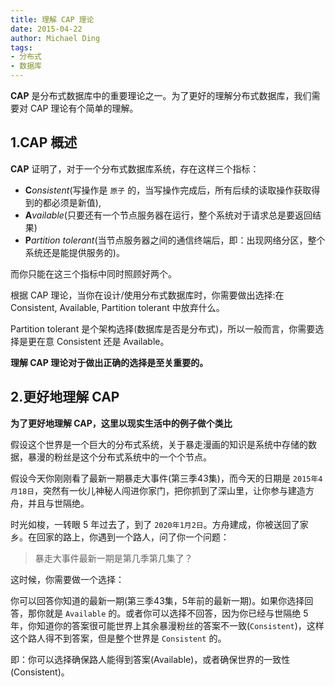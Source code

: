 ```yaml
---
title: 理解 CAP 理论
date: 2015-04-22
author: Michael Ding
tags:
- 分布式
- 数据库
---
```


**CAP** 是分布式数据库中的重要理论之一。为了更好的理解分布式数据库，我们需要对 CAP 理论有个简单的理解。

## 1.CAP 概述

**CAP** 证明了，对于一个分布式数据库系统，存在这样三个指标：

* **C**_onsistent_(写操作是 `原子` 的，当写操作完成后，所有后续的读取操作获取得到的都必须是新值),
* **A**_vailable_(只要还有一个节点服务器在运行，整个系统对于请求总是要返回结果)
* **P**_artition tolerant_(当节点服务器之间的通信终端后，即：出现网络分区，整个系统还是能提供服务的)。

而你只能在这三个指标中同时照顾好两个。

根据 CAP 理论，当你在设计/使用分布式数据库时，你需要做出选择:在 Consistent, Available, Partition tolerant 中放弃什么。

Partition tolerant 是个架构选择(数据库是否是分布式)，所以一般而言，你需要选择是更在意 Consistent 还是 Available。

**理解 CAP 理论对于做出正确的选择是至关重要的。**

## 2.更好地理解 CAP

**为了更好地理解 CAP，这里以现实生活中的例子做个类比**

假设这个世界是一个巨大的分布式系统，关于暴走漫画的知识是系统中存储的数据，暴漫的粉丝是这个分布式系统中的一个个节点。

假设今天你刚刚看了最新一期暴走大事件(第三季43集)，而今天的日期是 `2015年4月18日`，突然有一伙儿神秘人闯进你家门，把你抓到了深山里，让你参与建造方舟，并且与世隔绝。

时光如梭，一转眼 5 年过去了，到了 `2020年1月2日`。方舟建成，你被送回了家乡。在回家的路上，你遇到一个路人，问了你一个问题：

> 暴走大事件最新一期是第几季第几集了？

这时候，你需要做一个选择：

你可以回答你知道的最新一期(第三季43集，5年前的最新一期)。如果你选择回答，那你就是 `Available` 的。或者你可以选择不回答，因为你已经与世隔绝 5 年，你知道你的答案很可能世界上其余暴漫粉丝的答案不一致(`Consistent`)，这样这个路人得不到答案，但是整个世界是 `Consistent` 的。

即：你可以选择确保路人能得到答案(Available)，或者确保世界的一致性(Consistent)。
